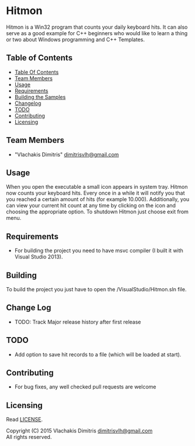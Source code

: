 # Hitmon

Hitmon is a Win32 program that counts your daily keyboard hits. It can also serve as a good example for C++ beginners who would like to learn a thing or two about Windows programming and C++ Templates.

## <a name="toc"/> Table of Contents
 * [Table Of Contents](#toc)
 * [Team Members](#team)
 * [Usage](#usage)
 * [Requirements](#requirements)
 * [Building the Samples](#building)
 * [Changelog](#changelog)
 * [TODO](#todo)
 * [Contributing](#contributing)
 * [Licensing](#licensing)

## <a name="team"/> Team Members
 * "Vlachakis Dimitris" <dimitrisvlh@gmail.com>

## <a name="usage"/> Usage

When you open the executable a small icon appears in system tray. Hitmon now counts your keyboard hits. Every once in a while it will notify you that you reached a certain amount of hits (for example 10.000). Additionally, you can view your current hit count at any time by clicking on the icon and choosing the appropriate option. To shutdown Hitmon just choose exit from menu.

## <a name="requirements"/> Requirements
 * For building the project you need to have msvc compiler (I built it with Visual Studio 2013).

## <a name="building"/> Building

To build the project you just have to open the /VisualStudio/Hitmon.sln file.

## <a name="changelog"/> Change Log
 * TODO: Track Major release history after first release

## <a name="todo"/> TODO
 * Add option to save hit records to a file (which will be loaded at start).

## <a name="contributing"/> Contributing
 * For bug fixes, any well checked pull requests are welcome

## <a name="licensing"/> Licensing
Read [LICENSE](LICENSE).

Copyright (C) 2015 Vlachakis Dimitris <dimitrisvlh@gmail.com>  
All rights reserved.
